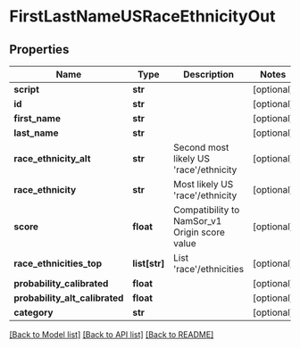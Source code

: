 # FirstLastNameUSRaceEthnicityOut

## Properties
Name | Type | Description | Notes
------------ | ------------- | ------------- | -------------
**script** | **str** |  | [optional] 
**id** | **str** |  | [optional] 
**first_name** | **str** |  | [optional] 
**last_name** | **str** |  | [optional] 
**race_ethnicity_alt** | **str** | Second most likely US &#39;race&#39;/ethnicity | [optional] 
**race_ethnicity** | **str** | Most likely US &#39;race&#39;/ethnicity | [optional] 
**score** | **float** | Compatibility to NamSor_v1 Origin score value | [optional] 
**race_ethnicities_top** | **list[str]** | List &#39;race&#39;/ethnicities | [optional] 
**probability_calibrated** | **float** |  | [optional] 
**probability_alt_calibrated** | **float** |  | [optional] 
**category** | **str** |  | [optional] 

[[Back to Model list]](../README.md#documentation-for-models) [[Back to API list]](../README.md#documentation-for-api-endpoints) [[Back to README]](../README.md)



